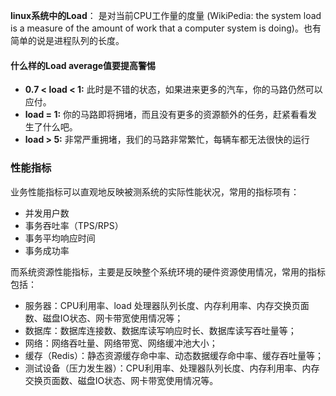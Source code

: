 **linux系统中的Load**： 是对当前CPU工作量的度量 (WikiPedia: the system load is a measure of the amount of work that a computer system is doing)。也有简单的说是进程队列的长度。

#### 什么样的Load average值要提高警惕

- **0.7 < load < 1:** 此时是不错的状态，如果进来更多的汽车，你的马路仍然可以应付。
- **load = 1:** 你的马路即将拥堵，而且没有更多的资源额外的任务，赶紧看看发生了什么吧。
- **load > 5:** 非常严重拥堵，我们的马路非常繁忙，每辆车都无法很快的运行

### 性能指标

业务性能指标可以直观地反映被测系统的实际性能状况，常用的指标项有：

- 并发用户数
- 事务吞吐率（TPS/RPS）
- 事务平均响应时间
- 事务成功率

而系统资源性能指标，主要是反映整个系统环境的硬件资源使用情况，常用的指标包括：

- 服务器：CPU利用率、load 处理器队列长度、内存利用率、内存交换页面数、磁盘IO状态、网卡带宽使用情况等；
- 数据库：数据库连接数、数据库读写响应时长、数据库读写吞吐量等；
- 网络：网络吞吐量、网络带宽、网络缓冲池大小；
- 缓存（Redis）：静态资源缓存命中率、动态数据缓存命中率、缓存吞吐量等；
- 测试设备（压力发生器）：CPU利用率、处理器队列长度、内存利用率、内存交换页面数、磁盘IO状态、网卡带宽使用情况等。

